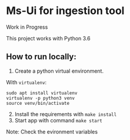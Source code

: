 # Ms-Ui for ingestion tool

Work in Progress

This project works with Python 3.6

## How to run locally:
1. Create a python virtual environment.

With `virtualenv`:
```
sudo apt install virtualenv
virtualenv -p python3 venv
source venv/bin/activate
```

2. Install the requirements with `make install`
3. Start app with command `make start`

Note: Check the evironment variables
